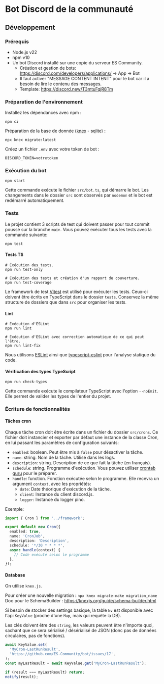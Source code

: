 # Bot Discord de la communauté

## Développement

### Prérequis

- Node.js v22
- npm v10
- Un bot Discord installé sur une copie du serveur ES Community.
  - Création et gestion de bots: https://discord.com/developers/applications/ -> App -> Bot
  - Il faut activer "MESSAGE CONTENT INTENT" pour le bot car il a besoin de lire le contenu des messages.
  - Template: https://discord.new/T3mtuFqjR8Tm

### Préparation de l'environnement

Installez les dépendances avec npm :

```console
npm ci
```

Préparation de la base de donnée ([knex](https://knexjs.org/guide/migrations.html#migration-cli) - sqlite) :

```console
npx knex migrate:latest
```

Créez un fichier `.env` avec votre token de bot :

```env
DISCORD_TOKEN=votretoken
```

### Exécution du bot

```console
npm start
```

Cette commande exécute le fichier `src/bot.ts`, qui démarre le bot. Les changements dans le dossier `src` sont observés par `nodemon` et le bot est redémarré automatiquement.

### Tests

Le projet contient 3 scripts de test qui doivent passer pour tout commit poussé sur la branche `main`. Vous pouvez exécuter tous les tests avec la commande suivante:

```console
npm test
```

#### Tests TS

```console
# Exécution des tests.
npm run test-only

# Exécution des tests et création d'un rapport de couverture.
npm run test-coverage
```

Le framework de test [Vitest](https://vitest.dev/) est utilisé pour exécuter les tests.
Ceux-ci doivent être écrits en TypeScript dans le dossier `tests`.
Conservez la même structure de dossiers que dans `src` pour organiser les tests.

#### Lint

```console
# Exécution d'ESLint
npm run lint

# Exécution d'ESLint avec correction automatique de ce qui peut l'être.
npm run lint-fix
```

Nous utilisons [ESLint](https://eslint.org/) ainsi que [typescript-eslint](https://github.com/typescript-eslint/typescript-eslint) pour l'analyse statique du code.

#### Vérification des types TypeScript

```console
npm run check-types
```

Cette commande exécute le compilateur TypeScript avec l'option `--noEmit`.
Elle permet de valider les types de l'entier du projet.

### Écriture de fonctionnalités

#### Tâches cron

Chaque tâche cron doit être écrite dans un fichier du dossier `src/crons`. Ce
fichier doit instancier et exporter par défaut une instance de la classe Cron,
en lui passant les paramètres de configuration suivants:

- `enabled`: boolean. Peut être mis à `false` pour désactiver la tâche.
- `name`: string. Nom de la tâche. Utilisé dans les logs.
- `description`: string. Description de ce que fait la tâche (en français).
- `schedule`: string. Programme d'exécution. Vous pouvez utiliser [crontab guru](https://crontab.guru/) pour le préparer.
- `handle`: function. Fonction exécutée selon le programme. Elle recevra un argument `context`, avec les propriétés:
  - `date`: Date théorique d'exécution de la tâche.
  - `client`: Instance du client discord.js.
  - `logger`: Instance du logger pino.

Exemple:

```ts
import { Cron } from '../framework';

export default new Cron({
  enabled: true,
  name: 'CronJob',
  description: 'Description',
  schedule: '*/30 * * * *',
  async handle(context) {
    // Code exécuté selon le programme
  },
});
```

#### Database

On utilise `knex.js`.

Pour créer une nouvelle migration : `npx knex migrate:make migration_name`
Doc pour le SchemaBuilder : https://knexjs.org/guide/schema-builder.html

Si besoin de stocker des settings basique, la table `kv` est disponible avec l'api `KeyValue` (proche d'une `Map`, mais qui requête la DB).

Les clés doivent être des `string`, les valeurs peuvent être n'importe quoi, sachant que ce sera sérialisé / désérialisé de JSON (donc pas de données circulaires, pas de fonctions).

```typescript
await KeyValue.set(
  'MyCron-LastRunResult',
  'https://github.com/ES-Community/bot/issues/17',
);
const myLastResult = await KeyValue.get('MyCron-LastRunResult');

if (result === myLastResult) return;
notify(result);
```
